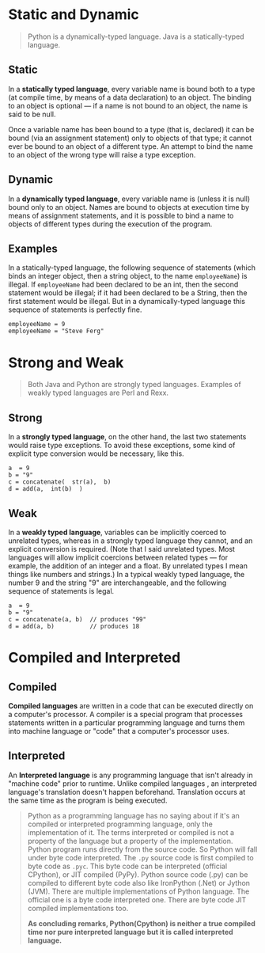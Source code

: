 # Static and Dynamic

> Python is a dynamically-typed language. Java is a statically-typed language.

## Static

In a **statically typed language**, every variable name is bound both to a type (at compile time, by means of a data declaration)
to an object. The binding to an object is optional — if a name is not bound to an object, the name is said to be null.

Once a variable name has been bound to a type (that is, declared) it can be bound (via an assignment statement) only to objects of that type; it cannot ever be bound to an object of a different type. An attempt to bind the name to an object of the wrong type will raise a type exception.

## Dynamic

In a **dynamically typed language**, every variable name is (unless it is null) bound only to an object. Names are bound to objects at execution time by means of assignment statements, and it is possible to bind a name to objects of different types during the execution of the program.

## Examples

In a statically-typed language, the following sequence of statements (which binds an integer object, then a string object, to the name `employeeName`) is illegal. If `employeeName` had been declared to be an int, then the second statement would be illegal; if it had been declared to be a String, then the first statement would be illegal. But in a dynamically-typed language this sequence of statements is perfectly fine.

```
employeeName = 9
employeeName = "Steve Ferg"
```

# Strong and Weak

> Both Java and Python are strongly typed languages. Examples of weakly typed languages are Perl and Rexx.

## Strong

In a **strongly typed language**, on the other hand, the last two statements would raise type exceptions. To avoid these exceptions, some kind of explicit type conversion would be necessary, like this.

```
a  = 9
b = "9"
c = concatenate(  str(a),  b)
d = add(a,  int(b)  )
```

## Weak

In a **weakly typed language**, variables can be implicitly coerced to unrelated types, whereas in a strongly typed language they cannot, and an explicit conversion is required. (Note that I said unrelated types. Most languages will allow implicit coercions between related types — for example, the addition of an integer and a float. By unrelated types I mean things like numbers and strings.) In a typical weakly typed language, the number 9 and the string "9" are interchangeable, and the following sequence of statements is legal.

```
a  = 9
b = "9"
c = concatenate(a, b)  // produces "99"
d = add(a, b)          // produces 18
```

# Compiled and Interpreted

## Compiled

**Compiled languages** are written in a code that can be executed directly on a computer's processor. A compiler is a special program that processes statements written in a particular programming language and turns them into machine language or "code" that a computer's processor uses.

## Interpreted

An **Interpreted language** is any programming language that isn't already in "machine code" prior to runtime. Unlike compiled languages , an interpreted language's translation doesn't happen beforehand. Translation occurs at the same time as the program is being executed.

> Python as a programming language has no saying about if it's an compiled or interpreted programming language, only the implementation of it. The terms interpreted or compiled is not a property of the language but a property of the implementation. Python program runs directly from the source code. So Python will fall under byte code interpreted. The `.py` source code is first compiled to byte code as `.pyc`. This byte code can be interpreted (official CPython), or JIT compiled (PyPy). Python source code (.py) can be compiled to different byte code also like IronPython (.Net) or Jython (JVM). There are multiple implementations of Python language. The official one is a byte code interpreted one. There are byte code JIT compiled implementations too.
> 
> **As concluding remarks, Python(Cpython) is neither a true compiled time nor pure interpreted language but it is called interpreted language.**
